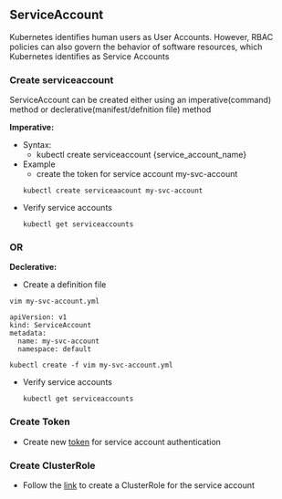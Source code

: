 ## ServiceAccount
Kubernetes identifies human users as User Accounts. However, RBAC policies can also govern the behavior of software resources, which Kubernetes identifies as Service Accounts

### Create serviceaccount
ServiceAccount can be created either using an imperative(command) method or declerative(manifest/defnition file) method

**Imperative:**
- Syntax:
  - kubectl create serviceaccount {service_account_name}
- Example
  - create the token for service account my-svc-account
  ```
  kubectl create serviceaacount my-svc-account
  ```
- Verify service  accounts
  ```
  kubectl get serviceaccounts
  ```
### OR
**Declerative:**
- Create a definition file
```
vim my-svc-account.yml
```
```
apiVersion: v1
kind: ServiceAccount
metadata:
  name: my-svc-account
  namespace: default
```
```
kubectl create -f vim my-svc-account.yml
```
- Verify service  accounts
  ```
  kubectl get serviceaccounts
  ```
### Create Token
- Create new [token](./SaToken.md) for service account authentication
### Create ClusterRole
- Follow the [link](./ClusterRoles.md) to create a ClusterRole for the service account
